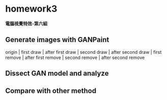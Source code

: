 # homework3
  
**電腦視覺特效-第六組**  
  
## Generate images with GANPaint
origin | first draw | after first draw | second draw | after second draw | first remove | after first remove | second remove | after second remove  



## Dissect GAN model and analyze



## Compare with other method
